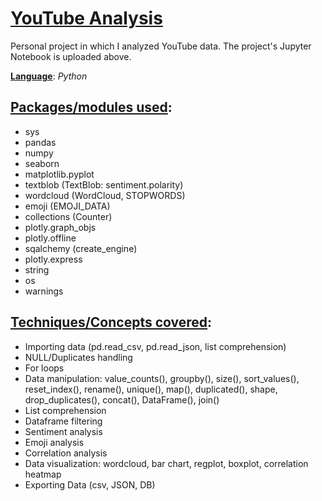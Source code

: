 # <ins>YouTube Analysis</ins>
Personal project in which I analyzed YouTube data. The project's Jupyter Notebook is uploaded above.

**<ins>Language</ins>**: *Python*

## <ins>Packages/modules used</ins>:

- sys
- pandas
- numpy
- seaborn
- matplotlib.pyplot
- textblob (TextBlob: sentiment.polarity)
- wordcloud (WordCloud, STOPWORDS)
- emoji (EMOJI_DATA)
- collections (Counter)
- plotly.graph_objs
- plotly.offline
- sqalchemy (create_engine)
- plotly.express
- string
- os
- warnings

## <ins>Techniques/Concepts covered</ins>:

- Importing data (pd.read_csv, pd.read_json, list comprehension)
- NULL/Duplicates handling
- For loops
- Data manipulation: value_counts(), groupby(), size(), sort_values(), reset_index(), rename(), unique(), map(), duplicated(), shape, drop_duplicates(), concat(), DataFrame(), join()
- List comprehension
- Dataframe filtering
- Sentiment analysis
- Emoji analysis
- Correlation analysis
- Data visualization: wordcloud, bar chart, regplot, boxplot, correlation heatmap
- Exporting Data (csv, JSON, DB)

